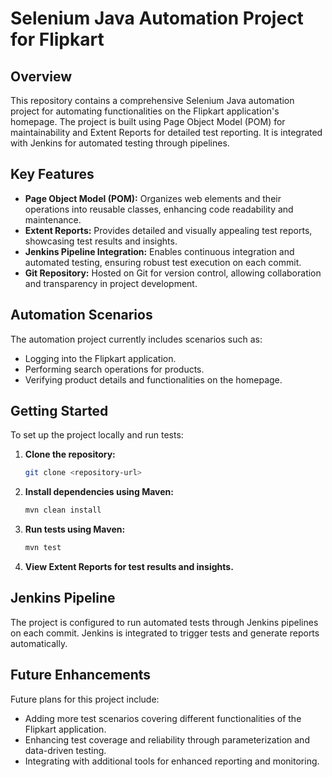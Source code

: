 # Selenium Java Automation Project for Flipkart

## Overview
This repository contains a comprehensive Selenium Java automation project for automating functionalities on the Flipkart application's homepage. The project is built using Page Object Model (POM) for maintainability and Extent Reports for detailed test reporting. It is integrated with Jenkins for automated testing through pipelines.

## Key Features
- **Page Object Model (POM):** Organizes web elements and their operations into reusable classes, enhancing code readability and maintenance.
- **Extent Reports:** Provides detailed and visually appealing test reports, showcasing test results and insights.
- **Jenkins Pipeline Integration:** Enables continuous integration and automated testing, ensuring robust test execution on each commit.
- **Git Repository:** Hosted on Git for version control, allowing collaboration and transparency in project development.

## Automation Scenarios
The automation project currently includes scenarios such as:
- Logging into the Flipkart application.
- Performing search operations for products.
- Verifying product details and functionalities on the homepage.

## Getting Started
To set up the project locally and run tests:

1. **Clone the repository:**
   ```bash
   git clone <repository-url>
   ```

2. **Install dependencies using Maven:**
   ```bash
   mvn clean install
   ```

3. **Run tests using Maven:**
   ```bash
   mvn test
   ```

4. **View Extent Reports for test results and insights.**

## Jenkins Pipeline
The project is configured to run automated tests through Jenkins pipelines on each commit. Jenkins is integrated to trigger tests and generate reports automatically.

## Future Enhancements
Future plans for this project include:
- Adding more test scenarios covering different functionalities of the Flipkart application.
- Enhancing test coverage and reliability through parameterization and data-driven testing.
- Integrating with additional tools for enhanced reporting and monitoring.